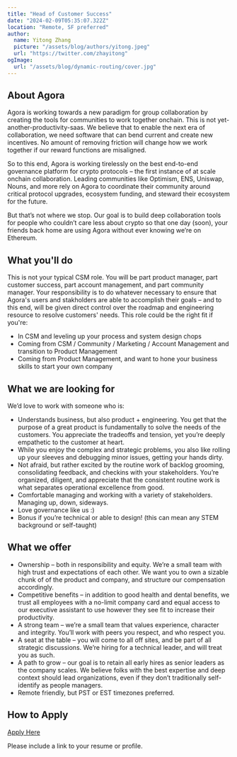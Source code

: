 ```yaml
---
title: "Head of Customer Success"
date: "2024-02-09T05:35:07.322Z"
location: "Remote, SF preferred"
author:
  name: Yitong Zhang
  picture: "/assets/blog/authors/yitong.jpeg"
  url: "https://twitter.com/zhayitong"
ogImage:
  url: "/assets/blog/dynamic-routing/cover.jpg"
---
```


## About Agora

Agora is working towards a new paradigm for group collaboration by creating the tools for communities to work together onchain. This is not yet-another-productivity-saas. We believe that to enable the next era of collaboration, we need software that can bend current and create new incentives. No amount of removing friction will change how we work together if our reward functions are misaligned.

So to this end, Agora is working tirelessly on the best end-to-end governance platform for crypto protocols – the first instance of at scale onchain collaboration. Leading communities like Optimism, ENS, Uniswap, Nouns, and more rely on Agora to coordinate their community around critical protocol upgrades, ecosystem funding, and steward their ecosystem for the future.

But that’s not where we stop. Our goal is to build deep collaboration tools for people who couldn’t care less about crypto so that one day (soon), your friends back home are using Agora without ever knowing we’re on Ethereum.

## What you'll do

This is not your typical CSM role. You will be part product manager, part customer success, part account management, and part community manager. Your responsibility is to do whatever necessary to ensure that Agora's users and stakholders are able to accomplish their goals – and to this end, will be given direct control over the roadmap and engineering resource to resolve customers' needs. This role could be the right fit if you're: 

- In CSM and leveling up your process and system design chops
- Coming from CSM / Community / Marketing / Account Management and transition to Product Management
- Coming from Product Management, and want to hone your business skills to start your own company


## What we are looking for

We’d love to work with someone who is:

- Understands business, but also product + engineering. You get that the purpose of a great product is fundamentally to solve the needs of the customers. You appreciate the tradeoffs and tension, yet you’re deeply empathetic to the customer at heart.
- While you enjoy the complex and strategic problems, you also like rolling up your sleeves and debugging minor issues, getting your hands dirty.
- Not afraid, but rather excited by the routine work of backlog grooming, consolidating feedback, and checkins with your stakeholders. You’re organized, diligent, and appreciate that the consistent routine work is what separates operational excellence from good.
- Comfortable managing and working with a variety of stakeholders. Managing up, down, sideways.
- Love governance like us :)
- Bonus if you’re technical or able to design! (this can mean any STEM background or self-taught)

## What we offer

- Ownership – both in responsibility and equity. We’re a small team with high trust and expectations of each other. We want you to own a sizable chunk of of the product and company, and structure our compensation accordingly.
- Competitive benefits – in addition to good health and dental benefits, we trust all employees with a no-limit company card and equal access to our executive assistant to use however they see fit to increase their productivity.
- A strong team – we’re a small team that values experience, character and integrity. You’ll work with peers you respect, and who respect you.
- A seat at the table – you will come to all off sites, and be part of all strategic discussions. We’re hiring for a technical leader, and will treat you as such.
- A path to grow – our goal is to retain all early hires as senior leaders as the company scales. We believe folks with the best expertise and deep context should lead organizations, even if they don’t traditionally self-identify as people managers.
- Remote friendly, but PST or EST timezones preferred.

## How to Apply

<a href="https://voteagora.deform.cc/applytoteam">Apply Here</a>

Please include a link to your resume or profile.
